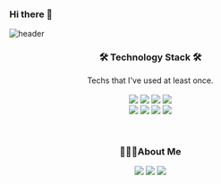 ### Hi there 👋

![header](https://capsule-render.vercel.app/api?type=slice&color=D0A9F5&height=300&section=header&text=SoRa_Kim&fontsize=90)

<!--<h3 align="center"> Hi there👋</h3>-->
<!--I'm Sora Kim, a growing developer.-->
<!--I want to be a person who -->
<!--D0A9F5   FCB6D0-->


<h3 align="center">🛠 Technology Stack 🛠</h3>
<p align="center">
Techs that I've used at least once.
 <br>
 <br>
<img src="https://img.shields.io/badge/JAVA-007396?style=flat-square&logo=JAVA&logoColor=white"/>
<img src="https://img.shields.io/badge/SpringBoot-6DB33F?style=flat&logo=SpringBoot&logoColor=white"/>
 <img src="https://img.shields.io/badge/HTML5-E34F26?style=flat&logo=HTML5&logoColor=white"> 
<img src="https://img.shields.io/badge/CSS3-1572B6?style=flat&logo=CSS3&logoColor=white"> 
 <br>
<img src="https://img.shields.io/badge/MariaDB-003545?style=flat&logo=MariaDB&logoColor=white"> 
<img src="https://img.shields.io/badge/SQLite-003B57?style=flat&logo=SQLite&logoColor=white"> 
<img src="https://img.shields.io/badge/AWS-FF9900?style=flat&logo=AmazonAWS&logoColor=white"/>
<img src="https://img.shields.io/badge/Git-F05032?style=flat&logo=Git&logoColor=white"/>
</p>

<br>


<h3 align="center">👩🏻‍💻About Me</h3>
<p align="center">
<a href="https://velog.io/@rara_kim" target="_blank"><img src="https://img.shields.io/badge/Velog-20C997?style=flat&logo=Velog&logoColor=white&link=https://velog.io/@rara_kim"/></a>
<a href="https://www.instagram.com/rara_kk/" target="_blank"><img src="https://img.shields.io/badge/Instagram-E4405F?style=flat&logo=Instagram&logoColor=white&link=https://www.instagram.com/rara_kk"/></a>
<a href="mailto:kksr1219@gmail.com" target="_blank"><img src="https://img.shields.io/badge/Gmail-EA4335?style=flat&logo=Gmail&logoColor=white&link=mailto:kksr1219@gmail.com"/></a>
</p>
<br>

